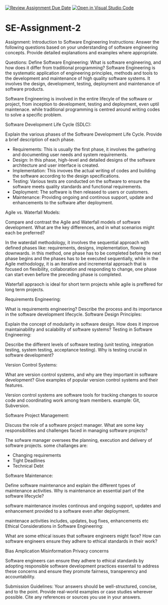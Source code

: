 [![Review Assignment Due Date](https://classroom.github.com/assets/deadline-readme-button-24ddc0f5d75046c5622901739e7c5dd533143b0c8e959d652212380cedb1ea36.svg)](https://classroom.github.com/a/-ucQIGTc)
[![Open in Visual Studio Code](https://classroom.github.com/assets/open-in-vscode-718a45dd9cf7e7f842a935f5ebbe5719a5e09af4491e668f4dbf3b35d5cca122.svg)](https://classroom.github.com/online_ide?assignment_repo_id=15244774&assignment_repo_type=AssignmentRepo)
# SE-Assignment-2
Assignment: Introduction to Software Engineering
Instructions:
Answer the following questions based on your understanding of software engineering concepts. Provide detailed explanations and examples where appropriate.

Questions:
Define Software Engineering:
What is software engineering, and how does it differ from traditional programming?
Software Engineering is the systematic application of engineering principles, methods and tools to the development and maintenance of high quality software systems. It involves the design, development, testing, deployment and maintenance of software products.

Software Engineering is involved in the entire lifecyle of the software or project, from inception to development, testing and deployment, even uptil maintenace. while traditional programming is centred around writing codes to solve a specific problem.

Software Development Life Cycle (SDLC):

Explain the various phases of the Software Development Life Cycle. Provide a brief description of each phase.
- Requirements: This is usually the first phase, it involves the gathering and documenting user needs and system requirements. 
- Design: In this phase, high-level and detailed designs of the software architecture and user interface is created.
- Implementation: This invoves the actual writing of codes and building the software according to the design specifications.
- Testing: Various tests are conducted on the software to ensure the software meets quality standards and functional requirements.
- Deployment: The software is then released to users or customers.
- Maintenance: Providing ongoing and continous support, update and enhancements to the software after deployment.

Agile vs. Waterfall Models:

Compare and contrast the Agile and Waterfall models of software development. What are the key differences, and in what scenarios might each be preferred?

In the waterdall methodology, it involves the sequential approach with defined phases like: requirements, designs, implementation, flowing downwards. in this method, one phase has to be completed before the next phase begins and the phases has to be executed sequentially, while in the Agile methodology, it is an iterative and incremental approach that is focused on flexibility, collaboration and responding to change, one phase can start even before the preceding phase is completed.

Waterfall appraoch is ideal for short term projects while agile is preffered for long term projects.

Requirements Engineering:

What is requirements engineering? Describe the process and its importance in the software development lifecycle.
Software Design Principles:

Explain the concept of modularity in software design. How does it improve maintainability and scalability of software systems?
Testing in Software Engineering:

Describe the different levels of software testing (unit testing, integration testing, system testing, acceptance testing). Why is testing crucial in software development?


Version Control Systems:

What are version control systems, and why are they important in software development? Give examples of popular version control systems and their features.

Version control systems are software tools for tracking changes to source code and coordinating work among team members. example: Git, Subversion.

Software Project Management:

Discuss the role of a software project manager. What are some key responsibilities and challenges faced in managing software projects?

The sofware manager oversees the planning, execution and delivery of software projects.
some challanges are:
- Changing requirements
- Tight Deadlines
- Technical Debt

Software Maintenance:

Define software maintenance and explain the different types of maintenance activities. Why is maintenance an essential part of the software lifecycle?

software maintenance involes continous and ongoing support, updates and enhancement provided to a software even after deployment.

maintenace activities includes, updates, bug fixes, enhancements etc
Ethical Considerations in Software Engineering:

What are some ethical issues that software engineers might face? How can software engineers ensure they adhere to ethical standards in their work?

Bias Amplication
Misinformation
Privacy concerns

Software engineers can ensure they adhere to ethical standards by adopting responsible software development practices essentail to address these concerns and ensure they promote fairness, transperency and accountability.

Submission Guidelines:
Your answers should be well-structured, concise, and to the point.
Provide real-world examples or case studies wherever possible.
Cite any references or sources you use in your answers.
